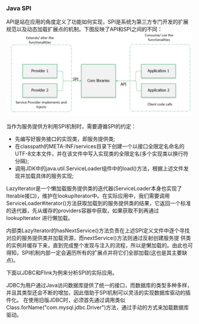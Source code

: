 ### Java SPI

API是站在应用的角度定义了功能如何实现，SPI是系统为第三方专门开发的扩展规范以及动态加载扩展点的机制。下图反映了API和SPI之间的不同：
![API和SPI](../images/apiandspi.jpg "API和SPI")

当作为服务提供方利用SPI机制时，需要遵循SPI的约定：
  * 先编写好服务接口的实现类，即服务提供类;
  * 在classpath的META-INF/services目录下创建一个以接口全限定名命名的UTF-8文本文件，并在该文件中写入实现类的全限定名(多个实现类以换行符分隔);
  * 调用JDK中的java.util.ServiceLoader组件中的load()方法，根据上述文件发现并加载具体的服务实现;
  
LazyIterator是一个懒加载服务提供类的迭代器(ServiceLoader本身也实现了Iterable接口)，维护在lookupIterator中。在实际应用中，我们需要调用
ServiceLoader#iterator()方法获取加载到的服务提供类的结果，它返回一个标准的迭代器，先从缓存的providers容器中获取，如果获取不到再通过lookupIterator
进行懒加载。

内部类LazyIterator的hasNextService()方法负责在上述SPI定义文件中逐个寻找对应的服务提供类并加载资源，而nextService()方法则通过反射创建服务提
供类的实例并缓存下来，直到完成整个发现与注入的流程，所以是懒加载的。由此也可得知，SPI机制内部一定会遍历所有的扩展点并将它们全部加载(这也是其主要缺点)。

下面以JDBC和Flink为例来分析SPI的实际应用。

JDBC为用户通过Java访问数据库提供了统一的接口，而数据库的类型多种多样，并且其类型还会不断的增加，因此借助于SPI机制可以灵活的实现数据库驱动的插件化。
在使用旧版JDBC时，必须首先通过调用类似Class.forName("com.mysql.jdbc.Driver")方法，通过手动的方式来加载数据库驱动。